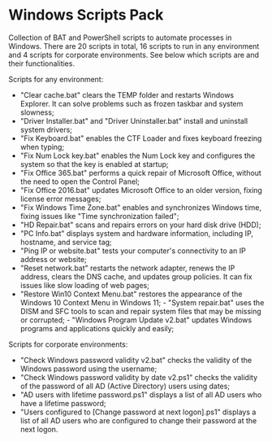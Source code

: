 # Windows Scripts Pack

Collection of BAT and PowerShell scripts to automate processes in Windows. There are 20 scripts in total, 16 scripts to run in any environment and 4 scripts for corporate environments. See below which scripts are and their functionalities.

Scripts for any environment:

- "Clear cache.bat" clears the TEMP folder and restarts Windows Explorer. It can solve problems such as frozen taskbar and system slowness;
- "Driver Installer.bat" and "Driver Uninstaller.bat" install and uninstall system drivers;
- "Fix Keyboard.bat" enables the CTF Loader and fixes keyboard freezing when typing;
- "Fix Num Lock key.bat" enables the Num Lock key and configures the system so that the key is enabled at startup;
- "Fix Office 365.bat" performs a quick repair of Microsoft Office, without the need to open the Control Panel;
- "Fix Office 2016.bat" updates Microsoft Office to an older version, fixing license error messages;
- "Fix Windows Time Zone.bat" enables and synchronizes Windows time, fixing issues like "Time synchronization failed";
- "HD Repair.bat" scans and repairs errors on your hard disk drive (HDD);
- "PC Info.bat" displays system and hardware information, including IP, hostname, and service tag;
- "Ping IP or website.bat" tests your computer's connectivity to an IP address or website;
- "Reset network.bat" restarts the network adapter, renews the IP address, clears the DNS cache, and updates group policies. It can fix issues like slow loading of web pages;
- "Restore Win10 Context Menu.bat" restores the appearance of the Windows 10 Context Menu in Windows 11; - "System repair.bat" uses the DISM and SFC tools to scan and repair system files that may be missing or corrupted; - "Windows Program Update v2.bat" updates Windows programs and applications quickly and easily;

Scripts for corporate environments:

- "Check Windows password validity v2.bat" checks the validity of the Windows password using the username;
- "Check Windows password validity by date v2.ps1" checks the validity of the password of all AD (Active Directory) users using dates;
- "AD users with lifetime password.ps1" displays a list of all AD users who have a lifetime password;
- "Users configured to [Change password at next logon].ps1" displays a list of all AD users who are configured to change their password at the next logon.

